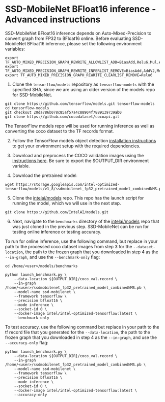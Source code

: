 # SSD-MobileNet BFloat16 inference - Advanced instructions

SSD-MobileNet BFloat16 inference depends on Auto-Mixed-Precision to convert graph from FP32 to BFloat16 online.
Before evaluating SSD-MobileNet BFloat16 inference, please set the following environment variables:

```
export TF_AUTO_MIXED_PRECISION_GRAPH_REWRITE_ALLOWLIST_ADD=BiasAdd,Relu6,Mul,AddV2
export TF_AUTO_MIXED_PRECISION_GRAPH_REWRITE_INFERLIST_REMOVE=BiasAdd,AddV2,Mul
export TF_AUTO_MIXED_PRECISION_GRAPH_REWRITE_CLEARLIST_REMOVE=Relu6
```

1. Clone the `tensorflow/models` repository as `tensorflow-models` with the specified SHA,
since we are using an older version of the models repo for
SSD-MobileNet.

```
git clone https://github.com/tensorflow/models.git tensorflow-models
cd tensorflow-models
git checkout 20da786b078c85af57a4c88904f7889139739ab0
git clone https://github.com/cocodataset/cocoapi.git
```

The TensorFlow models repo will be used for running inference as well as
converting the coco dataset to the TF records format.

2. Follow the TensorFlow models object detection
[installation instructions](https://github.com/tensorflow/models/blob/master/research/deeplab/g3doc/installation.md#installation)
to get your environment setup with the required dependencies.

3. Download and preprocess the COCO validation images using the [instructions here](/datasets/coco/README.md).
   Be sure to export the $OUTPUT_DIR environment variable.

4. Download the pretrained model:

```
wget https://storage.googleapis.com/intel-optimized-tensorflow/models/v1_8/ssdmobilenet_fp32_pretrained_model_combinedNMS.pb
```

5. Clone the [intelai/models](https://github.com/intelai/models) repo.
This repo has the launch script for running the model, which we will
use in the next step.

```
git clone https://github.com/IntelAI/models.git
```

6. Next, navigate to the `benchmarks` directory of the
[intelai/models](https://github.com/intelai/models) repo that was just
cloned in the previous step. SSD-MobileNet can be run for testing
online inference or testing accuracy.

To run for online inference, use the following command,
but replace in your path to the processed coco dataset images from step 3
for the `--dataset-location`, the path to the frozen graph that you
downloaded in step 4 as the `--in-graph`, and use the `--benchmark-only`
flag:

```
cd /home/<user>/models/benchmarks

python launch_benchmark.py \
    --data-location ${OUTPUT_DIR}/coco_val.record \
    --in-graph /home/<user>/ssdmobilenet_fp32_pretrained_model_combinedNMS.pb \
    --model-name ssd-mobilenet \
    --framework tensorflow \
    --precision bfloat16 \
    --mode inference \
    --socket-id 0 \
    --docker-image intel/intel-optimized-tensorflow:latest \
    --benchmark-only
```

To test accuracy, use the following command but replace in your path to
the tf record file that you generated for the `--data-location`,
the path to the frozen graph that you downloaded in step 4 as the
`--in-graph`, and use the `--accuracy-only` flag:

```
python launch_benchmark.py \
    --data-location ${OUTPUT_DIR}/coco_val.record \
    --in-graph /home/<user>/ssdmobilenet_fp32_pretrained_model_combinedNMS.pb \
    --model-name ssd-mobilenet \
    --framework tensorflow \
    --precision bfloat16 \
    --mode inference \
    --socket-id 0 \
    --docker-image intel/intel-optimized-tensorflow:latest \
    --accuracy-only
```
